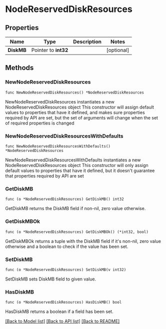 # NodeReservedDiskResources

## Properties

Name | Type | Description | Notes
------------ | ------------- | ------------- | -------------
**DiskMB** | Pointer to **int32** |  | [optional] 

## Methods

### NewNodeReservedDiskResources

`func NewNodeReservedDiskResources() *NodeReservedDiskResources`

NewNodeReservedDiskResources instantiates a new NodeReservedDiskResources object
This constructor will assign default values to properties that have it defined,
and makes sure properties required by API are set, but the set of arguments
will change when the set of required properties is changed

### NewNodeReservedDiskResourcesWithDefaults

`func NewNodeReservedDiskResourcesWithDefaults() *NodeReservedDiskResources`

NewNodeReservedDiskResourcesWithDefaults instantiates a new NodeReservedDiskResources object
This constructor will only assign default values to properties that have it defined,
but it doesn't guarantee that properties required by API are set

### GetDiskMB

`func (o *NodeReservedDiskResources) GetDiskMB() int32`

GetDiskMB returns the DiskMB field if non-nil, zero value otherwise.

### GetDiskMBOk

`func (o *NodeReservedDiskResources) GetDiskMBOk() (*int32, bool)`

GetDiskMBOk returns a tuple with the DiskMB field if it's non-nil, zero value otherwise
and a boolean to check if the value has been set.

### SetDiskMB

`func (o *NodeReservedDiskResources) SetDiskMB(v int32)`

SetDiskMB sets DiskMB field to given value.

### HasDiskMB

`func (o *NodeReservedDiskResources) HasDiskMB() bool`

HasDiskMB returns a boolean if a field has been set.


[[Back to Model list]](../README.md#documentation-for-models) [[Back to API list]](../README.md#documentation-for-api-endpoints) [[Back to README]](../README.md)


